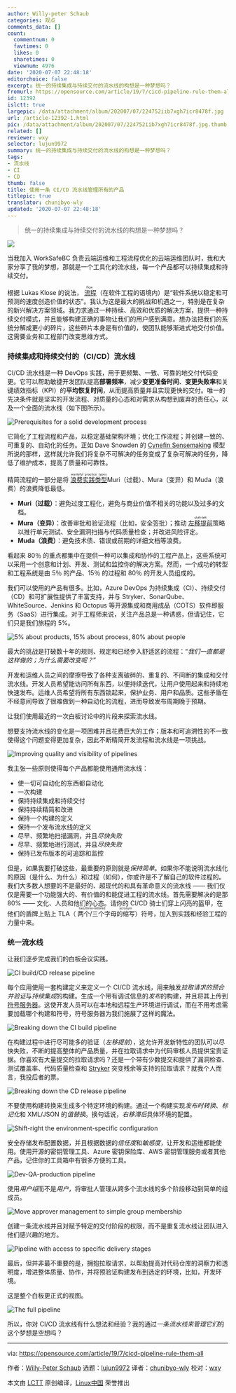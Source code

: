 ```yaml
---
author: Willy-peter Schaub
categories: 观点
comments_data: []
count:
  commentnum: 0
  favtimes: 0
  likes: 0
  sharetimes: 0
  viewnum: 4976
date: '2020-07-07 22:48:18'
editorchoice: false
excerpt: 统一的持续集成与持续交付的流水线的构想是一种梦想吗？
fromurl: https://opensource.com/article/19/7/cicd-pipeline-rule-them-all
id: 12392
islctt: true
largepic: /data/attachment/album/202007/07/224752iib7xgh7icr8478f.jpg
url: /article-12392-1.html
pic: /data/attachment/album/202007/07/224752iib7xgh7icr8478f.jpg.thumb.jpg
related: []
reviewer: wxy
selector: lujun9972
summary: 统一的持续集成与持续交付的流水线的构想是一种梦想吗？
tags:
- 流水线
- CI
- CD
thumb: false
title: 使用一条 CI/CD 流水线管理所有的产品
titlepic: true
translator: chunibyo-wly
updated: '2020-07-07 22:48:18'
---
```



> 
> 统一的持续集成与持续交付的流水线的构想是一种梦想吗？
> 
> 
> 


![](/data/attachment/album/202007/07/224752iib7xgh7icr8478f.jpg)


当我加入 WorkSafeBC 负责云端运维和工程流程优化的云端运维团队时，我和大家分享了我的梦想，那就是一个工具化的流水线，每一个产品都可以持续集成和持续交付。


根据 Lukas Klose 的说法，<ruby> <a href="https://continuingstudies.sauder.ubc.ca/courses/agile-delivery-methods/ii861">  流程 </a> <rt>  flow </rt></ruby>（在软件工程的语境内）是“软件系统以稳定和可预测的速度创造价值的状态”。我认为这是最大的挑战和机遇之一，特别是在复杂的新兴解决方案领域。我力求通过一种持续、高效和优质的解决方案，提供一种持续交付模式，并且能够构建正确的事物让我们的用户感到满意。想办法把我们的系统分解成更小的碎片，这些碎片本身是有价值的，使团队能够渐进式地交付价值。这需要业务和工程部门改变思维方式。


### 持续集成和持续交付的（CI/CD）流水线


CI/CD 流水线是一种 DevOps 实践，用于更频繁、一致、可靠的地交付代码变更。它可以帮助敏捷开发团队提高**部署频率**，减少**变更准备时间**、**变更失败率**和关键绩效指标（KPI）的**平均恢复时间**，从而提高质量并且实现更快的交付。唯一的先决条件就是坚实的开发流程、对质量的心态和对需求从构想到废弃的责任心，以及一个全面的流水线（如下图所示）。


![Prerequisites for a solid development process](/data/attachment/album/202007/07/224842j18g88t8ptlt8z3m.png "Prerequisites for a solid development process")


它简化了工程流程和产品，以稳定基础架构环境；优化工作流程；并创建一致的、可重复的、自动化的任务。正如 Dave Snowden 的 [Cynefin Sensemaking](https://en.wikipedia.org/wiki/Cynefin_framework) 模型所说的那样，这样就允许我们将复杂不可解决的任务变成了复杂可解决的任务，降低了维护成本，提高了质量和可靠性。


精简流程的一部分是将 <ruby> <a href="https://www.lean.org/lexicon/muda-mura-muri">  浪费实践类型 </a> <rt>  wasteful practice types </rt></ruby> Muri（过载）、Mura（变异）和 Muda（浪费）的浪费降低最低。


* **Muri（过载）**：避免过度工程化，避免与商业价值不相关的功能以及过多的文档。
* **Mura（变异）**：改善审批和验证流程（比如，安全签批）；推动 <ruby> <a href="https://en.wikipedia.org/wiki/Shift_left_testing">  左移提前 </a> <rt>  shift-left </rt></ruby> 策略以推行单元测试、安全漏洞扫描与代码质量检查；并改进风险评定。
* **Muda（浪费）**：避免技术债、错误或前期的详细文档等浪费。


看起来 80％ 的重点都集中在提供一种可以集成和协作的工程产品上，这些系统可以采用一个创意和计划、开发、测试和监控你的解决方案。然而，一个成功的转型和工程系统是由 5％ 的产品、15％ 的过程和 80％ 的开发人员组成的。


我们可以使用的产品有很多。比如，Azure DevOps 为持续集成（CI）、持续交付（CD）和可扩展性提供了丰富支持，并与 Stryker、SonarQube、WhiteSource、Jenkins 和 Octopus 等开源集成和商用成品（COTS）软件即服务（SaaS）进行集成。对于工程师来说，关注产品总是一种诱惑，但请记住，它们只是我们旅程的 5%。


![5% about products, 15% about process, 80% about people](/data/attachment/album/202007/07/224912njddunhzhyuayzyd.png "5% about products, 15% about process, 80% about people")


最大的挑战是打破数十年的规则、规定和已经步入舒适区的流程：“*我们一直都是这样做的；为什么需要改变呢？*”


开发和运维人员之间的摩擦导致了各种支离破碎的、重复的、不间断的集成和交付流水线。开发人员希望能访问所有东西，以便持续迭代，让用户使用起来和持续地快速发布。运维人员希望将所有东西锁起来，保护业务、用户和品质。这些矛盾在不经意间导致了很难做到一种自动化的流程，进而导致发布周期晚于预期。


让我们使用最近的一次白板讨论中的片段来探索流水线。


想要支持流水线的变化是一项困难并且花费巨大的工作；版本和可追溯性的不一致使得这个问题变得更加复杂，因此不断精简开发流程和流水线是一项挑战。


![Improving quality and visibility of pipelines](/data/attachment/album/202007/07/224923qy3odty04g4yzn5g.png "Improving quality and visibility of pipelines")


我主张一些原则使得每个产品都能使用通用流水线：


* 使一切可自动化的东西都自动化
* 一次构建
* 保持持续集成和持续交付
* 保持持续精简和改进
* 保持一个构建的定义
* 保持一个发布流水线的定义
* 尽早、频繁地扫描漏洞，并且*尽快失败*
* 尽早、频繁地进行测试，并且*尽快失败*
* 保持已发布版本的可追踪和监控


但是，如果我要打破这些，最重要的原则就是*保持简单*。如果你不能说明流水线化的原因（是什么、为什么）和过程（如何），你或许是不了解自己的软件过程的。我们大多数人想要的不是最好的、超现代的和具有革命意义的流水线 —— 我们仅仅是需要一个功能强大的、有价值的和能促进工程的流水线。首先需要解决的是那 80% —— 文化、人员和他们的心态。请你的 CI/CD 骑士们穿上闪亮的盔甲，在他们的盾牌上贴上 TLA（<ruby> 两个/三个字母的缩写 <rt>  two/three-lettered acronym </rt></ruby>）符号，加入到实践和经验工程的力量中来。


### 统一流水线


让我们逐步完成我们的白板会议实践。


![CI build/CD release pipeline](/data/attachment/album/202007/07/224942byvjt49x94zqjfhh.png "CI build/CD release pipeline")


每个应用使用一套构建定义来定义一个 CI/CD 流水线，用来触发*拉取请求的预合并验证*与*持续集成*的构建。生成一个带有调试信息的*发布*的构建，并且将其上传到 [符号服务器](https://en.wikipedia.org/wiki/Microsoft_Symbol_Server)。这使开发人员可以在本地和远程生产环境进行调试，而在不用考虑需要加载哪个构建和符号，符号服务器为我们施展了这样的魔法。


![Breaking down the CI build pipeline](/data/attachment/album/202007/07/225011ee1vpjlv1r1hjwrr.png "Breaking down the CI build pipeline")


在构建过程中进行尽可能多的验证（*左移提前*），这允许开发新特性的团队可以尽快失败，不断的提高整体的产品质量，并在拉取请求中为代码审核人员提供宝贵证据。你喜欢有大量提交的拉取请求吗？还是一个带有少数提交和提供了漏洞检查、测试覆盖率、代码质量检查和 [Stryker](https://stryker-mutator.io/) 突变残余等支持的拉取请求？就我个人而言，我投后者的票。


![Breaking down the CD release pipeline](/data/attachment/album/202007/07/225030gxma3a66the4ewem.png "Breaking down the CD release pipeline")


不要使用构建转换来生成多个特定环境的构建。通过一个构建实现*发布时转换*、*标记化*和 XML/JSON 的*值替换*。换句话说，*右移滞后*具体环境的配置。


![Shift-right the environment-specific configuration](/data/attachment/album/202007/07/225047zi8z8pgf3sfr8nss.png "Shift-right the environment-specific configuration")


安全存储发布配置数据，并且根据数据的*信任度*和*敏感度*，让开发和运维都能使用。使用开源的密钥管理工具、Azure 密钥保险库、AWS 密钥管理服务或者其他产品，记住你的工具箱中有很多方便的工具。


![Dev-QA-production pipeline](/data/attachment/album/202007/07/225059w67gtmnw8mf7yrv8.png "Dev-QA-production pipeline")


使用*用户组*而不是*用户*，将审批人管理从跨多个流水线的多个阶段移动到简单的组成员。


![Move approver management to simple group membership](/data/attachment/album/202007/07/225128qst8gs1tsb05eez6.png "Move approver management to simple group membership")


创建一条流水线并且对赋予特定的交付阶段的权限，而不是重复流水线让团队进入他们感兴趣的地方。


![Pipeline with access to specific delivery stages](/data/attachment/album/202007/07/225144jf5inb5sktyk0bgi.png "Pipeline with access to specific delivery stages")


最后，但并非最不重要的是，拥抱拉取请求，以帮助提高对代码仓库的洞察力和透明度，增进整体质量、协作，并将预验证构建发布到选定的环境，比如，开发环境。


这是整个白板更正式的视图。


![The full pipeline](/data/attachment/album/202007/07/225211c6x1o9b0lapz2a49.png "The full pipeline")


所以，你对 CI/CD 流水线有什么想法和经验？我的通过*一条流水线来管理它们*的这个梦想是空想吗？




---


via: <https://opensource.com/article/19/7/cicd-pipeline-rule-them-all>


作者：[Willy-Peter Schaub](https://opensource.com/users/wpschaub/users/bclaster/users/matt-micene/users/barkerd427) 选题：[lujun9972](https://github.com/lujun9972) 译者：[chunibyo-wly](https://github.com/chunibyo-wly) 校对：[wxy](https://github.com/wxy)


本文由 [LCTT](https://github.com/LCTT/TranslateProject) 原创编译，[Linux中国](https://linux.cn/) 荣誉推出